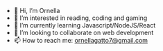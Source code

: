 - 👋 Hi, I’m Ornella
- 👀 I’m interested in reading, coding and gaming 
- 🌱 I’m currently learning Javascript/NodeJS/React
- 💞️ I’m looking to collaborate on web development
- 📫 How to reach me: ornellagatto7@gmail.com

<!---
ornlgto/ornlgto is a ✨ special ✨ repository because its `README.md` (this file) appears on your GitHub profile.
You can click the Preview link to take a look at your changes.
--->
